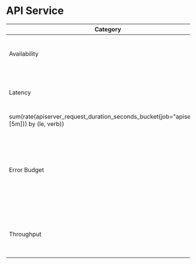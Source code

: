# API Service

| Category     | SLI | SLO                                                                                                         | Query  |
|--------------|-----|-------------------------------------------------------------------------------------------------------------|------------|
| Availability |    percentage successful request over last 5 minutes | 99% of requests complete with out errors |sum(rate(apiserver_request_total{job="apiserver",code!~"5.."}[5m]))/sum (rate(apiserver_request_total{job="apiserver"}[5m])) |
| Latency      |   90% of request completed under 100ms | 90% of requests below 100ms | histogram_quantile(0.95,
sum(rate(apiserver_request_duration_seconds_bucket{job="apiserver"}[5m])) by (le, verb)) | 
| Error Budget | successful request > 80%  | Error budget is defined at 20%. This means that 20% of the requests can fail and still be within the budget |
| Throughput   |   successful request per minute 5 or greater  | 5 RPS indicates the application is functioning                                                              |
